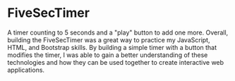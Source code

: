 # FiveSecTimer
A timer counting to 5 seconds and a "play" button to add one more.
Overall, building the FiveSecTimer was a great way to practice my JavaScript, HTML, and Bootstrap skills. By building a simple timer with a button that modifies the timer, I was able to gain a better understanding of these technologies and how they can be used together to create interactive web applications.
